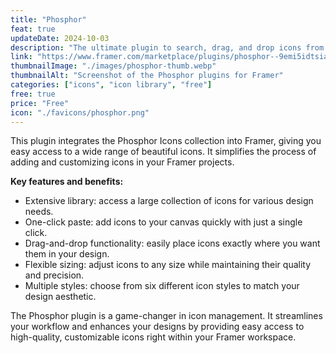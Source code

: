 ```yaml
---
title: "Phosphor"
feat: true
updateDate: 2024-10-03
description: "The ultimate plugin to search, drag, and drop icons from the Phosphor icon kit into your Framer project."
link: "https://www.framer.com/marketplace/plugins/phosphor--9emi5idtsiarc9bkykvbptlv3/"
thumbnailImage: "./images/phosphor-thumb.webp"
thumbnailAlt: "Screenshot of the Phosphor plugins for Framer"
categories: ["icons", "icon library", "free"]
free: true
price: "Free"
icon: "./favicons/phosphor.png"
---
```


This plugin integrates the Phosphor Icons collection into Framer, giving you easy access to a wide range of beautiful icons. It simplifies the process of adding and customizing icons in your Framer projects.

<b>Key features and benefits:</b>

- Extensive library: access a large collection of icons for various design needs.
- One-click paste: add icons to your canvas quickly with just a single click.
- Drag-and-drop functionality: easily place icons exactly where you want them in your design.
- Flexible sizing: adjust icons to any size while maintaining their quality and precision.
- Multiple styles: choose from six different icon styles to match your design aesthetic.

The Phosphor plugin is a game-changer in icon management. It streamlines your workflow and enhances your designs by providing easy access to high-quality, customizable icons right within your Framer workspace.
